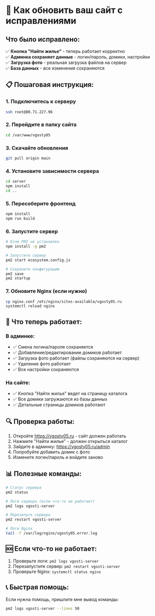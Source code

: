 # 🔧 Как обновить ваш сайт с исправлениями

## Что было исправлено:

✅ **Кнопка "Найти жилье"** - теперь работает корректно  
✅ **Админка сохраняет данные** - логин/пароль, домики, настройки  
✅ **Загрузка фото** - реальная загрузка файлов на сервер  
✅ **База данных** - все изменения сохраняются  

## 📋 Пошаговая инструкция:

### 1. Подключитесь к серверу
```bash
ssh root@80.71.227.96
```

### 2. Перейдите в папку сайта
```bash
cd /var/www/vgosty05
```

### 3. Скачайте обновления
```bash
git pull origin main
```

### 4. Установите зависимости сервера
```bash
cd server
npm install
cd ..
```

### 5. Пересоберите фронтенд
```bash
npm install
npm run build
```

### 6. Запустите сервер
```bash
# Если PM2 не установлен
npm install -g pm2

# Запустите сервер
pm2 start ecosystem.config.js

# Сохраните конфигурацию
pm2 save
pm2 startup
```

### 7. Обновите Nginx (если нужно)
```bash
cp nginx.conf /etc/nginx/sites-available/vgosty05.ru
systemctl reload nginx
```

## 🎯 Что теперь работает:

### В админке:
- ✅ Смена логина/пароля сохраняется
- ✅ Добавление/редактирование домиков работает
- ✅ Загрузка фото работает (файлы сохраняются на сервер)
- ✅ Удаление фото работает
- ✅ Все настройки сохраняются

### На сайте:
- ✅ Кнопка "Найти жилье" ведет на страницу каталога
- ✅ Все домики загружаются из базы данных
- ✅ Детальные страницы домиков работают

## 🔍 Проверка работы:

1. Откройте https://vgosty05.ru - сайт должен работать
2. Нажмите "Найти жилье" - должен открыться каталог
3. Зайдите в админку: https://vgosty05.ru/admin
4. Попробуйте добавить домик с фото
5. Измените логин/пароль и войдите заново

## 📊 Полезные команды:

```bash
# Статус сервера
pm2 status

# Логи сервера (если что-то не работает)
pm2 logs vgosti-server

# Перезапуск сервера
pm2 restart vgosti-server

# Логи Nginx
tail -f /var/log/nginx/vgosty05.error.log
```

## 🆘 Если что-то не работает:

1. Проверьте логи: `pm2 logs vgosti-server`
2. Перезапустите сервер: `pm2 restart vgosti-server`
3. Проверьте Nginx: `systemctl status nginx`

## 📞 Быстрая помощь:

Если нужна помощь, пришлите мне вывод команды:
```bash
pm2 logs vgosti-server --lines 50
```